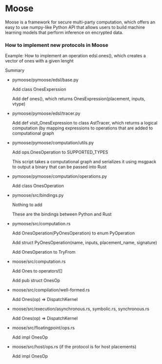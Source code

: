 # Moose
Moose is a framework for secure multi-party computation, which offers an easy to use numpy-like Python API that allows users to build machine learning models that perform inference on encrypted data.


### How to implement new protocols in Moose
Example: How to implement an operation edsl.ones(), which creates a vector of ones with a given lenght

Summary
- pymoose/pymoose/edsl/base.py

    Add class OnesExperssion

    Add def ones(), which returns OnesExpression(placement, inputs, vtype)

- pymoose/pymoose/edsl/tracer.py

    Add def visit_OnesExpression to class AstTracer, which returns a logical computation (by mapping expressions to operations that are added to computational graph

- pymoose/pymoose/computation/utils.py

    Add ops.OnesOperation to SUPPORTED_TYPES

    This script takes a computational graph and serializes it using msgpack to output a binary that can be passed into Rust

- pymoose/pymoose/computation/operations.py

    Add class OnesOperation

- pymoose/src/bindings.py

    Nothing to add

    These are the bindings between Python and Rust

- pymoose/src/computation.rs

    Add OnesOperation(PyOnesOperation) to enum PyOperation

    Add struct PyOnesOperation(name, inputs, placement_name, signature)

    Add OnesOperation to TryFrom

- moose/src/computation.rs

    Add Ones to operators![]

    Add pub struct OnesOp

- moose/src/compilation/well-formed.rs

    Add Ones(op) => DispatchKernel

- moose/src/execution/asynchronous.rs, symbolic.rs, synchronous.rs

    Add Ones(op) => DispatchKernel

- moose/src/floatingpoint/ops.rs

    Add impl OnesOp

- moose/src/host/ops.rs (if the protocol is for host placements)

    Add impl OnesOp
